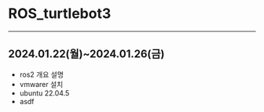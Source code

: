 # ROS_turtlebot3

---
2024.01.22(월)~2024.01.26(금)
---

- ros2 개요 설명
- vmwarer 설치
- ubuntu 22.04.5 
- asdf
